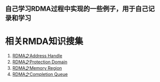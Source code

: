 ## 自己学习RDMA过程中实现的一些例子，用于自己记录和学习
# 相关RMDA知识搜集
1. [RDMA之Address Handle](https://zhuanlan.zhihu.com/p/163552044)
2. [RDMA之Protection Domain](https://zhuanlan.zhihu.com/p/159493100)
3. [RDMA之Memory Region](https://zhuanlan.zhihu.com/p/156975042)
4. [RDMA之Completion Queue](https://zhuanlan.zhihu.com/p/259650980)
